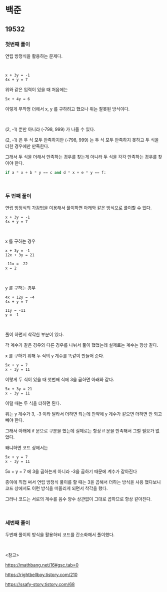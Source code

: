 # 백준

## 19532

### 첫번째 풀이

연립 방정식을 활용하는 문제다.

<br>

```
x + 3y = -1
4x + y = 7
```

위와 같은 입력이 있을 때 처음에는

```
5x + 4y = 6
```

이렇게 무작정 더해서 x, y 를 구하려고 했으나 위는 잘못된 방식이다.

<br>

(2, -1) 뿐만 아니라 (-798, 999) 가 나올 수 있다. 

(2, -1) 은 두 식 모두 만족하지만 (-798, 999) 는 두 식 모두 만족하지 못하고 두 식을 더한 경우에만 만족한다.

그래서 두 식을 더해서 만족하는 경우를 찾는게 아니라 두 식을 각각 만족하는 경우를 찾아야 한다.

```python
if a * x + b * y == c and d * x + e * y == f:
```

<br>

### 두 번째 풀이

연립 방정식의 가감법을 이용해서 풀이하면 아래와 같은 방식으로 풀이할 수 있다.

```
x + 3y = -1
4x + y = 7
```

<br>

x 를 구하는 경우

```
x + 3y = -1
12x + 3y = 21
```

```
-11x = -22
x = 2
```

<br>

y 를 구하는 경우

```
4x + 12y = -4
4x + y = 7
```

```
11y = -11
y = -1
```

<br>

풀이 하면서 착각한 부분이 있다.

각 계수가 같은 경우와 다른 경우를 나눠서 풀이 했었는데 실제로는 계수는 항상 같다.

x 를 구하기 위해 두 식의 y 계수를 똑같이 만들어 준다.

```
5x + y = 7
x - 3y = 11
```

이렇게 두 식이 있을 때 첫번째 식에 3을 곱하면 아래와 같다.

```
5x + 3y = 21
x - 3y = 11
```


이럴 때는 두 식을 더하면 된다. 

위는 y 계수가 3, -3 이라 달라서 더하면 되는데 만약에 y 계수가 같으면 더하면 안 되고 빼야 한다.

그래서 아래에 if 문으로 구분을 했는데 실제로는 항상 if 문을 만족해서 그럴 필요가 없었다.

왜냐하면 코드 상에서는

```
5x + y = 7
x - 3y = 11
```

5x + y = 7 에 3을 곱하는게 아니라 -3을 곱하기 때문에 계수가 같아진다

종이에 직접 써서 연립 방정식 풀이를 할 때는 3을 곱해서 더하는 방식을 사용 했다보니 코드 상에서도 이런 방식을 떠올리게 되면서 착각을 했다.

그러나 코드는 서로의 계수를 음수 양수 상관없이 그대로 곱하므로 항상 같아진다.

<br>

### 세번째 풀이

두번째 풀이의 방식을 활용하되 코드를 간소화해서 풀이했다.

<br>

<참고>

https://mathbang.net/16#gsc.tab=0

https://rightbellboy.tistory.com/210

https://ssafy-story.tistory.com/68